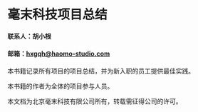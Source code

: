 # 毫末科技项目总结

#### 联系人：胡小根

#### 邮箱：hxgqh@haomo-studio.com

本书籍记录所有项目的项目总结，并为新入职的员工提供最佳实践。

本书籍的作者为全体的项目参与人员。

本文档为北京毫末科技有限公司所有，转载需征得公司的许可。

